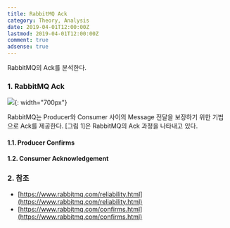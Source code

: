 ```yaml
---
title: RabbitMQ Ack
category: Theory, Analysis
date: 2019-04-01T12:00:00Z
lastmod: 2019-04-01T12:00:00Z
comment: true
adsense: true
---
```


RabbitMQ의 Ack를 분석한다.

### 1. RabbitMQ Ack

![]({{site.baseurl}}/images/theory_analysis/RabbitMQ_Ack/RabbitMQ_Ack.PNG){: width="700px"}

RabbitMQ는 Producer와 Consumer 사이의 Message 전달을 보장하기 위한 기법으로 Ack를 제공한다. [그림 1]은 RabbitMQ의 Ack 과정을 나타내고 있다.

#### 1.1. Producer Confirms

#### 1.2. Consumer Acknowledgement

### 2. 참조

* [https://www.rabbitmq.com/reliability.html](https://www.rabbitmq.com/reliability.html)
* [https://www.rabbitmq.com/confirms.html](https://www.rabbitmq.com/confirms.html)